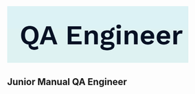 ![Header](https://github.com/Viantonova25/Viantonova25/blob/main/1.PNG)

## Junior Manual QA Engineer
